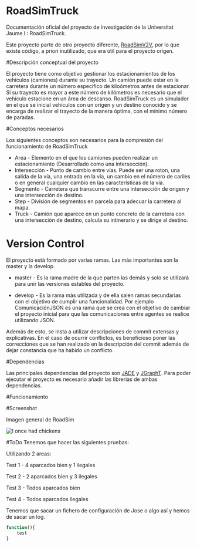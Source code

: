 RoadSimTruck
========
Documentación oficial del proyecto de investigación de la Universitat Jaume I : RoadSimTruck.

Este proyecto parte de otro proyecto diferente, [RoadSimV2V](https://github.com/garcial/RoadSimV2V), por lo que existe código, a priori inutilizado, que era útil para el proyecto origen.

#Descripción conceptual del proyecto

El proyecto tiene como objetivo gestionar los estacionamientos de los vehículos (camiones) 
durante su trayecto. Un camión puede estar en la carretera durante un número específico de kiloómetros antes
de estacionar. Si su trayecto es mayor a este número de kilómetros es necesario que el vehículo estacione en un área
de descanso. RoadSimTruck es un simulador en el que se inicial vehículos con un origen y un destino conocido y se encarga de realizar
el trayecto de la manera óptima, con el mínimo número de paradas.

#Conceptos necesarios

Los siguientes conceptos son necesarios para la compresión del funcionamiento de RoadSimTruck

+ Area - Elemento en el que los camiones pueden realizar un estacionamiento (Desarrollado como una intersección).
+ Intersección - Punto de cambio entre vías. Puede ser una roton, una salida de la vía, una entrada en la via, un cambio en el número de cariles o en general
cualquier cambio en las características de la vía.
+ Segmento - Carretera que transcurre entre una intersección de origen y una intersección de destino.
+ Step - División de segmentos en parcela para adecuar la carretera al mapa.
+ Truck - Camión que aparece en un punto concreto de la carretera con una intersección de destino, calcula su intinerario y se dirige al destino.


Version Control
===============
El proyecto está formado por varias ramas. 
Las más importantes son la master y la develop.

+ master - Es la rama madre de la que parten las demás y solo se utilizará para unir las versiones estables del proyecto.

+ develop - Es la rama más utilizada y de ella salen ramas secundarias con el objetivo de cumplir una funcionalidad. Por ejemplo ComunicaciónJSON es una rama que se crea con el objetivo de cambiar el proyecto inicial para que las comunicaciones entre agentes se realice utilizando JSON.

Además de esto, se insta a utilizar descripciones de commit extensas y explicativas. En el caso de ocurrir conflictos, es beneficioso poner las correcciones que se han realizado en la descripción del commit además de dejar constancia que ha habido un conflicto.

#Dependencias

Las principales dependencias del proyecto son [JADE](http://jade.tilab.com/download/jade/) y [JGraphT](http://jgrapht.org/). Para poder ejecutar el proyecto es necesario añadir las librerias de ambas dependencias.

#Funcionamiento 


#Screenshot

Imagen general de RoadSim

![I once had chickens](https://raw.githubusercontent.com/pjimenezmateo/RoadSim/master/screenshot.png)

#ToDo
Tenemos que hacer las siguientes pruebas:

Utilizando 2 areas:

Test 1 - 4 aparcados bien y 1 ilegales

Test 2 - 2 aparcados bien y 3 ilegales 

Test 3 - Todos aparcados bien

Test 4 - Todos aparcados ilegales

Tenemos que sacar un fichero de configuración de Jose 
o algo así y hemos de sacar un log.

```javascript
function(){
    test
}
```